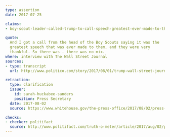 ```yaml
---
type: assertion
date: 2017-07-25

claims:
- boy-scout-leader-called-trump-to-call-speech-greatest-ever-made-to-them

quote:
  And I got a call from the head of the Boy Scouts saying it was the
  greatest speech that was ever made to them, and they were very
  thankful. So there was — there was no mix.
where: interview with The Wall Street Journal
sources:
- type: transcript
  url: http://www.politico.com/story/2017/08/01/trump-wall-street-journal-interview-full-transcript-241214

retraction:
  type: clarification
  issuer:
    id: sarah-huckabee-sanders
    position: Press Secretary
  date: 2017-08-02
  source: https://www.whitehouse.gov/the-press-office/2017/08/02/press-briefing-press-secretary-sarah-sanders-and-senior-policy-advisor

checks:
- checker: politifact
  source: http://www.politifact.com/truth-o-meter/article/2017/aug/02/president-and-boy-scouts-was-there-really-phone-ca/
---
```

